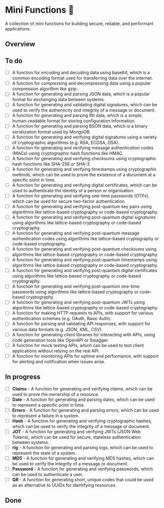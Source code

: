 # Mini Functions 🦀

A collection of mini functions for building secure, reliable, and performant applications.

## Overview

## To do

- [ ] A function for encoding and decoding data using base64, which is a common encoding format used for transferring data over the internet.
- [ ] A function for compressing and decompressing data using a popular compression algorithm like gzip.
- [ ] A function for generating and parsing JSON data, which is a popular format for exchanging data between systems.
- [ ] A function for generating and validating digital signatures, which can be used to verify the authenticity and integrity of a message or document.
- [ ] A function for generating and parsing INI data, which is a simple, human-readable format for storing configuration information.
- [ ] A function for generating and parsing BSON data, which is a binary serialization format used by MongoDB.
- [ ] A function for generating and verifying digital signatures using a variety of cryptographic algorithms (e.g. RSA, ECDSA, DSA).
- [ ] A function for generating and verifying message authentication codes (MACs) using cryptographic hash functions like HMAC.
- [ ] A function for generating and verifying checksums using cryptographic hash functions like SHA-256 or SHA-3.
- [ ] A function for generating and verifying timestamps using cryptographic methods, which can be used to prove the existence of a document at a specific point in time.
- [ ] A function for generating and verifying digital certificates, which can be used to authenticate the identity of a person or organisation.
- [ ] A function for generating and verifying one-time passwords (OTPs), which can be used for secure two-factor authentication.
- [ ] A function for generating and verifying post-quantum key pairs using algorithms like lattice-based cryptography or code-based cryptography.
- [ ] A function for generating and verifying post-quantum digital signatures using algorithms like lattice-based cryptography or code-based cryptography.
- [ ] A function for generating and verifying post-quantum message authentication codes using algorithms like lattice-based cryptography or code-based cryptography.
- [ ] A function for generating and verifying post-quantum checksums using algorithms like lattice-based cryptography or code-based cryptography.
- [ ] A function for generating and verifying post-quantum timestamps using algorithms like lattice-based cryptography or code-based cryptography.
- [ ] A function for generating and verifying post-quantum digital certificates using algorithms like lattice-based cryptography or code-based cryptography.
- [ ] A function for generating and verifying post-quantum one-time passwords using algorithms like lattice-based cryptography or code-based cryptography.
- [ ] A function for generating and verifying post-quantum JWTs using algorithms like lattice-based cryptography or code-based cryptography.
- [ ] A function for making HTTP requests to APIs, with support for various authentication schemes (e.g. OAuth, Basic Auth).
- [ ] A function for parsing and validating API responses, with support for various data formats (e.g. JSON, XML, CSV).
- [ ] A function for generating client libraries for interacting with APIs, using code generation tools like OpenAPI or Swagger.
- [ ] A function for mock testing APIs, which can be used to test client applications without relying on the real API.
- [ ] A function for monitoring APIs for uptime and performance, with support for alerting and notification when issues arise.

## In progress

- [ ] **Claims** - A function for generating and verifying claims, which can be used to prove the ownership of a resource.
- [ ] **Date** - A function for generating and parsing dates, which can be used to represent a specific point in time.
- [ ] **Errors** - A function for generating and parsing errors, which can be used to represent a failure in a system.
- [ ] **Hash** - A function for generating and verifying cryptographic hashes, which can be used to verify the integrity of a message or document.
- [ ] **JOT** - A function for generating and verifying JWTs (JSON Web Tokens), which can be used for secure, stateless authentication between systems.
- [ ] **rlg** - A function for generating and parsing logs, which can be used to represent the state of a system.
- [ ] **MD5** - A function for generating and verifying MD5 hashes, which can be used to verify the integrity of a message or document.
- [ ] **Password** - A function for generating and verifying passwords, which can be used to authenticate a user.
- [ ] **QR** - A function for generating short, unique codes that could be used as an alternative to UUIDs for identifying resources.

## Done
